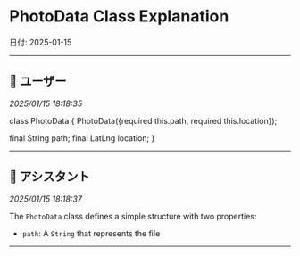 # PhotoData Class Explanation

日付: 2025-01-15

---

## 👤 ユーザー
*2025/01/15 18:18:35*

class PhotoData {
  PhotoData({required this.path, required this.location});

  final String path;
  final LatLng location;
}

---

## 🤖 アシスタント
*2025/01/15 18:18:37*

The `PhotoData` class defines a simple structure with two properties:

- `path`: A `String` that represents the file

---
